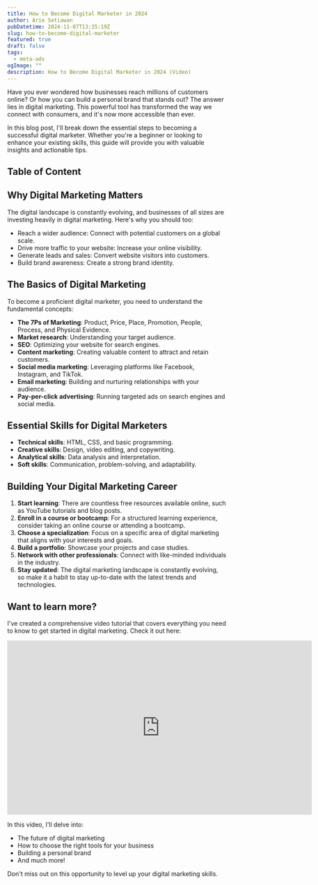 ```yaml
---
title: How to Become Digital Marketer in 2024
author: Arie Setiawan
pubDatetime: 2024-11-07T13:35:19Z
slug: how-to-become-digital-marketer
featured: true
draft: false
tags:
  - meta-ads
ogImage: ""
description: How to Become Digital Marketer in 2024 (Video)
---
```


Have you ever wondered how businesses reach millions of customers online? Or how you can build a personal brand that stands out? The answer lies in digital marketing. This powerful tool has transformed the way we connect with consumers, and it's now more accessible than ever.

In this blog post, I'll break down the essential steps to becoming a successful digital marketer. Whether you're a beginner or looking to enhance your existing skills, this guide will provide you with valuable insights and actionable tips.

## Table of Content

## Why Digital Marketing Matters

The digital landscape is constantly evolving, and businesses of all sizes are investing heavily in digital marketing. Here's why you should too:

- Reach a wider audience: Connect with potential customers on a global scale.
- Drive more traffic to your website: Increase your online visibility.
- Generate leads and sales: Convert website visitors into customers.
- Build brand awareness: Create a strong brand identity.

## The Basics of Digital Marketing

To become a proficient digital marketer, you need to understand the fundamental concepts:

- **The 7Ps of Marketing**: Product, Price, Place, Promotion, People, Process, and Physical Evidence.
- **Market research**: Understanding your target audience.
- **SEO**: Optimizing your website for search engines.
- **Content marketing**: Creating valuable content to attract and retain customers.
- **Social media marketing**: Leveraging platforms like Facebook, Instagram, and TikTok.
- **Email marketing**: Building and nurturing relationships with your audience.
- **Pay-per-click advertising**: Running targeted ads on search engines and social media.

## Essential Skills for Digital Marketers

- **Technical skills**: HTML, CSS, and basic programming.
- **Creative skills**: Design, video editing, and copywriting.
- **Analytical skills**: Data analysis and interpretation.
- **Soft skills**: Communication, problem-solving, and adaptability.

## Building Your Digital Marketing Career

1. **Start learning**: There are countless free resources available online, such as YouTube tutorials and blog posts.
2. **Enroll in a course or bootcamp**: For a structured learning experience, consider taking an online course or attending a bootcamp.
3. **Choose a specialization**: Focus on a specific area of digital marketing that aligns with your interests and goals.
4. **Build a portfolio**: Showcase your projects and case studies.
5. **Network with other professionals**: Connect with like-minded individuals in the industry.
6. **Stay updated**: The digital marketing landscape is constantly evolving, so make it a habit to stay up-to-date with the latest trends and technologies.

## Want to learn more?

I've created a comprehensive video tutorial that covers everything you need to know to get started in digital marketing. Check it out here: 

<iframe width="700" height="400" src="https://www.youtube.com/embed/CYWoB5FUsps?si=Cdx9FanVigpU1N6z&amp;controls=0" title="YouTube video player" frameborder="0" allow="accelerometer; autoplay; clipboard-write; encrypted-media; gyroscope; picture-in-picture; web-share" referrerpolicy="strict-origin-when-cross-origin" allowfullscreen></iframe>

In this video, I'll delve into:

- The future of digital marketing
- How to choose the right tools for your business
- Building a personal brand
- And much more!

Don't miss out on this opportunity to level up your digital marketing skills.